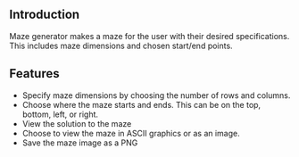 ## Introduction
Maze generator makes a maze for the user with their desired specifications.
This includes maze dimensions and chosen start/end points.

## Features
* Specify maze dimensions by choosing the number of rows and columns.
* Choose where the maze starts and ends. This can be on the top, bottom,
left, or right.
* View the solution to the maze
* Choose to view the maze in ASCII graphics or as an image.
* Save the maze image as a PNG